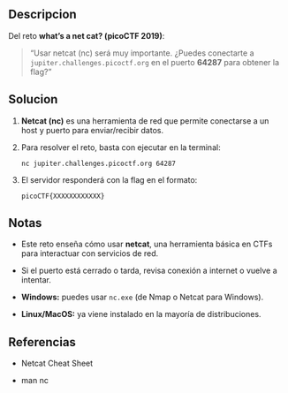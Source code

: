 ## Descripcion

Del reto **what’s a net cat? (picoCTF 2019)**:

> “Usar netcat (nc) será muy importante. ¿Puedes conectarte a `jupiter.challenges.picoctf.org` en el puerto **64287** para obtener la flag?”

## Solucion

1. **Netcat (nc)** es una herramienta de red que permite conectarse a un host y puerto para enviar/recibir datos.
    
2. Para resolver el reto, basta con ejecutar en la terminal:
    
    `nc jupiter.challenges.picoctf.org 64287`
    
3. El servidor responderá con la flag en el formato:
    
    `picoCTF{XXXXXXXXXXXX}`
    

## Notas

- Este reto enseña cómo usar **netcat**, una herramienta básica en CTFs para interactuar con servicios de red.
    
- Si el puerto está cerrado o tarda, revisa conexión a internet o vuelve a intentar.
    
- **Windows:** puedes usar `nc.exe` (de Nmap o Netcat para Windows).
    
- **Linux/MacOS:** ya viene instalado en la mayoría de distribuciones.
    

## Referencias

- Netcat Cheat Sheet
    
- man nc